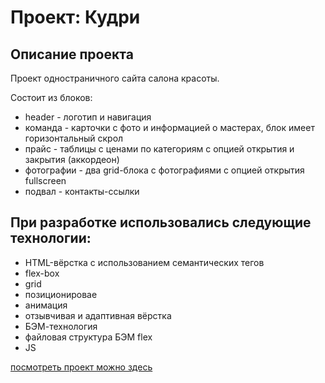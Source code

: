 # Проект: Кудри

## **Описание проекта**

Проект одностраничного сайта салона красоты.

Состоит из блоков:

- header - логотип и навигация
- команда - карточки с фото и информацией о мастерах, блок имеет горизонтальный скрол
- прайс - таблицы с ценами по категориям с опцией открытия и закрытия (аккордеон)
- фотографии - два grid-блока с фотографиями с опцией открытия fullscreen
- подвал - контакты-ссылки

## **При разработке использовались следующие технологии:**

- HTML-вёрстка с использованием семантических тегов
- flex-box
- grid
- позиционировае
- анимация
- отзывчивая и адаптивная вёрстка
- БЭМ-технология
- файловая структура БЭМ flex
- JS

[посмотреть проект можно здесь](https://tereneka.github.io/kudry/index.html)
